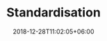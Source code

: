 ---
title: "Standardisation"
date: 2018-12-28T11:02:05+06:00
icon: "ti-package"
description: "All information about standardisation within IBISBA"
type : "docs"
---